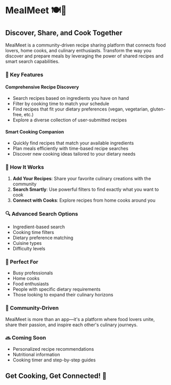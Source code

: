 # MealMeet 🍽️👥

## Discover, Share, and Cook Together

MealMeet is a community-driven recipe sharing platform that connects food lovers, home cooks, and culinary enthusiasts. Transform the way you discover and prepare meals by leveraging the power of shared recipes and smart search capabilities.

### 🌟 Key Features

#### Comprehensive Recipe Discovery

- Search recipes based on ingredients you have on hand
- Filter by cooking time to match your schedule
- Find recipes that fit your dietary preferences (vegan, vegetarian, gluten-free, etc.)
- Explore a diverse collection of user-submitted recipes

#### Smart Cooking Companion

- Quickly find recipes that match your available ingredients
- Plan meals efficiently with time-based recipe searches
- Discover new cooking ideas tailored to your dietary needs

### 🚀 How It Works

1. **Add Your Recipes**: Share your favorite culinary creations with the community
2. **Search Smartly**: Use powerful filters to find exactly what you want to cook
3. **Connect with Cooks**: Explore recipes from home cooks around you

### 🔍 Advanced Search Options

- Ingredient-based search
- Cooking time filters
- Dietary preference matching
- Cuisine types
- Difficulty levels

### 📱 Perfect For

- Busy professionals
- Home cooks
- Food enthusiasts
- People with specific dietary requirements
- Those looking to expand their culinary horizons

### 🤝 Community-Driven

MealMeet is more than an app—it's a platform where food lovers unite, share their passion, and inspire each other's culinary journeys.

### 🔜 Coming Soon

- Personalized recipe recommendations
- Nutritional information
- Cooking timer and step-by-step guides

## Get Cooking, Get Connected! 🥘
